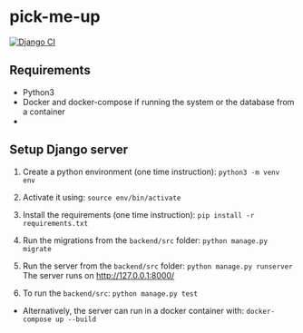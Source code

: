 # pick-me-up

[![Django CI](https://github.com/iiacoban42/DelfiTLM/actions/workflows/django.yml/badge.svg?branch=main)](https://github.com/iiacoban42/DelfiTLM/actions/workflows/django.yml)

## Requirements

- Python3
- Docker and docker-compose if running the system or the database from a container
-
## Setup Django server

1. Create a python environment (one time instruction):
`python3 -m venv env`

2. Activate it using:
`source env/bin/activate`

3. Install the requirements (one time instruction):
`pip install -r requirements.txt`

4. Run the migrations from the `backend/src` folder:
`python manage.py migrate`

5. Run the server from the `backend/src` folder:
`python manage.py runserver` The server runs on http://127.0.0.1:8000/

6. To run the `backend/src`:
`python manage.py test`

- Alternatively, the server can run in a docker container with: `docker-compose up --build`